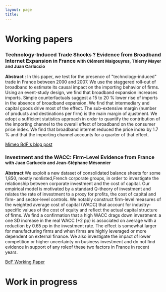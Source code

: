 ```yaml
---
layout: page
title: 
---
```


# Working papers 
### Technology-Induced Trade Shocks ? Evidence from Broadband Internet Expansion in France <small class="text-muted">  with  <span class="text-success">**Clément Malgouyres**</span>,  <span class="text-success">**Thierry Mayer**</span> and <span class="text-success">**Juan Carluccio**</span> </small> 
	
**Abstract** : In this paper, we test for the presence of "technology-induced" trade in France between 2000 and 2007. We use the staggered roll-out of broadband to estimate its causal impact on the importing behavior of firms. Using an event-study design, we find that broadband expansion increases imports. Simple counterfactuals suggest a 15 to 20 % lower rise of imports in the absence of broadband expansion. We find that intermediary and capital goods drive most of the effect. The sub-extensive margin (number of products and destinations per firm) is the main margin of ajustment. We adopt a sufficient statistics approach in order to quantify the contribution of the importing channel to the overall effect of broadband on the consumer price index. We find that broadband internet reduced the price index by 1.7 % and that the importing channel accounts for a quarter of that effect.    
	
<a href="/paper/mmmc_v7.pdf" class = "btn btn-outline-success btn-sm" role = "button"> Mimeo </a>  <a href="https://blocnotesdeleco.banque-france.fr/en/blog-entry/broadband-internet-changes-geography-international-trade" class = "btn btn-outline-danger btn-sm" role = "button"> BdF's blog post </a>

### Investment and the WACC: Firm-Level Evidence from France <small class="text-muted">  with <span class="text-success">**Juan Carluccio**</span> and <span class="text-success">**Jean-Stéphane Mésonnier**</span> </small>  
	
**Abstract**   We exploit a new dataset of consolidated balance sheets for some 1,850, mostly nonlisted,French  corporate  groups,  in  order  to  investigate  the  relationship  between  corporate  investment  and  the  cost  of  capital.  Our  empirical  model  is  motivated  by  a  standard Q-theory of investment and relates the rate of investment to a proxy for profits, the cost of capital and firm- and sector-level controls. We notably construct firm-level measures of the weighted  average  cost  of  capital  (WACC)  that  account  for  industry-specific  values  of  the cost of equity and reflect the actual capital structure of firms. We find a confirmation that a high  WACC  drags  down  investment:  a  one  SD  increase  in  the  real  WACC  (+2  pp)  is associated  on  average  with  a  reduction  by  0.65  pp  in  the  investment  rate.  The  effect  is somewhat  larger  for  manufacturing  firms  and  when  firms  are  highly  leveraged  or  more  dependent  on  external  finance.  We  also  investigate  the  impact  of  lower  competition  or  higher uncertainty on business investment and do not find evidence in support of any roleof these two factors in France in recent years.  
	
<a href="https://publications.banque-france.fr/sites/default/files/medias/documents/wp710.pdf" class = "btn btn-outline-success btn-sm" role = "button">  BdF Working Paper </a>  

# Work in progress
	

